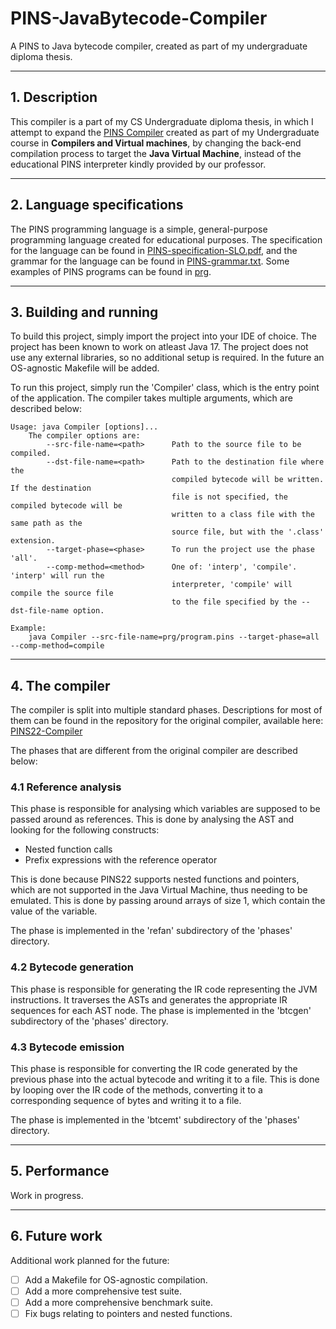 # PINS-JavaBytecode-Compiler
A PINS to Java bytecode compiler, created as part of my undergraduate diploma 
thesis.

---

## 1. Description

This compiler is a part of my CS Undergraduate diploma thesis, in which
I attempt to expand the [PINS Compiler](https://github.com/LukaSveigl/PINS22-Compiler)
created as part of my Undergraduate course in **Compilers and Virtual machines**,
by changing the back-end compilation process to target the **Java Virtual Machine**,
instead of the educational PINS interpreter kindly provided by our professor.

---

## 2. Language specifications

The PINS programming language is a simple, general-purpose
programming language created for educational purposes. The specification for the
language can be found in [PINS-specification-SLO.pdf](PINS-specification-SLO.pdf), and the grammar
for the language can be found in [PINS-grammar.txt](PINS-grammar.txt). Some examples of PINS
programs can be found in [prg](prg).

---

## 3. Building and running

To build this project, simply import the project into your IDE of choice. The project has 
been known to work on atleast Java 17. The project does not use any external libraries, 
so no additional setup is required. In the future an OS-agnostic Makefile will be added.

To run this project, simply run the 'Compiler' class, which is the entry point of the
application. The compiler takes multiple arguments, which are described below:

```
Usage: java Compiler [options]...
    The compiler options are:
        --src-file-name=<path>      Path to the source file to be compiled.
        --dst-file-name=<path>      Path to the destination file where the 
                                    compiled bytecode will be written. If the destination
                                    file is not specified, the compiled bytecode will be
                                    written to a class file with the same path as the
                                    source file, but with the '.class' extension.
        --target-phase=<phase>      To run the project use the phase 'all'.
        --comp-method=<method>      One of: 'interp', 'compile'. 'interp' will run the 
                                    interpreter, 'compile' will compile the source file
                                    to the file specified by the --dst-file-name option.

Example:
    java Compiler --src-file-name=prg/program.pins --target-phase=all --comp-method=compile
```





---

## 4. The compiler

The compiler is split into multiple standard phases. Descriptions for most of them 
can be found in the repository for the original compiler, available here:
[PINS22-Compiler](https://github.com/LukaSveigl/PINS22-Compiler)

The phases that are different from the original compiler are described below:

### 4.1 Reference analysis

This phase is responsible for analysing which variables are supposed to be passed around
as references. This is done by analysing the AST and looking for the following constructs:
- Nested function calls
- Prefix expressions with the reference operator

This is done because PINS22 supports nested functions and pointers, which are not supported
in the Java Virtual Machine, thus needing to be emulated. This is done by passing around
arrays of size 1, which contain the value of the variable.

The phase is implemented in the 'refan' subdirectory of the 'phases' directory.

### 4.2 Bytecode generation

This phase is responsible for generating the IR code representing the JVM instructions. It
traverses the ASTs and generates the appropriate IR sequences for each AST node. The phase 
is implemented in the 'btcgen' subdirectory of the 'phases' directory.

### 4.3 Bytecode emission

This phase is responsible for converting the IR code generated by the previous phase into
the actual bytecode and writing it to a file. This is done by looping over the IR code
of the methods, converting it to a corresponding sequence of bytes and writing it to a file.

The phase is implemented in the 'btcemt' subdirectory of the 'phases' directory.

---

## 5. Performance

Work in progress.

---

## 6. Future work

Additional work planned for the future:
- [ ] Add a Makefile for OS-agnostic compilation.
- [ ] Add a more comprehensive test suite.
- [ ] Add a more comprehensive benchmark suite.
- [ ] Fix bugs relating to pointers and nested functions.